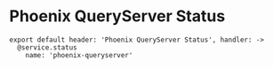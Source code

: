 
# Phoenix QueryServer Status

    export default header: 'Phoenix QueryServer Status', handler: ->
      @service.status
        name: 'phoenix-queryserver'
